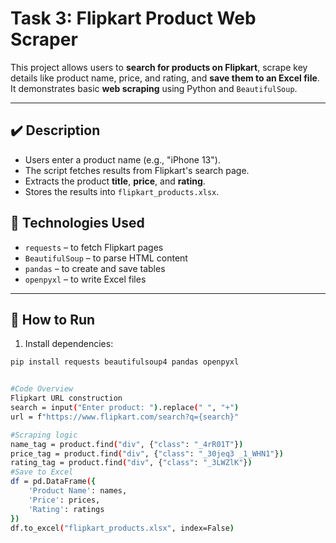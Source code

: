 # Task 3: Flipkart Product Web Scraper

This project allows users to **search for products on Flipkart**, scrape key details like product name, price, and rating, and **save them to an Excel file**.  
It demonstrates basic **web scraping** using Python and `BeautifulSoup`.

---

## ✔️ Description

- Users enter a product name (e.g., "iPhone 13").
- The script fetches results from Flipkart's search page.
- Extracts the product **title**, **price**, and **rating**.
- Stores the results into `flipkart_products.xlsx`.

## 🧠 Technologies Used

- `requests` – to fetch Flipkart pages  
- `BeautifulSoup` – to parse HTML content  
- `pandas` – to create and save tables  
- `openpyxl` – to write Excel files

---

## 🚀 How to Run

1. Install dependencies:

```bash
pip install requests beautifulsoup4 pandas openpyxl


#Code Overview
Flipkart URL construction
search = input("Enter product: ").replace(" ", "+")
url = f"https://www.flipkart.com/search?q={search}"

#Scraping logic
name_tag = product.find("div", {"class": "_4rR01T"})
price_tag = product.find("div", {"class": "_30jeq3 _1_WHN1"})
rating_tag = product.find("div", {"class": "_3LWZlK"})
#Save to Excel
df = pd.DataFrame({
    'Product Name': names,
    'Price': prices,
    'Rating': ratings
})
df.to_excel("flipkart_products.xlsx", index=False)
